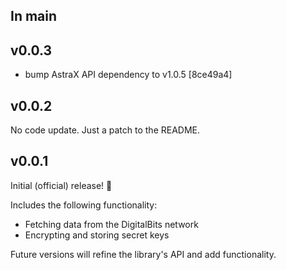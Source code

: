 ## In main

## v0.0.3

- bump AstraX API dependency to v1.0.5 [8ce49a4]

## v0.0.2

No code update. Just a patch to the README.

## v0.0.1

Initial (official) release! 🎉

Includes the following functionality:

- Fetching data from the DigitalBits network
- Encrypting and storing secret keys

Future versions will refine the library's API and add functionality.
